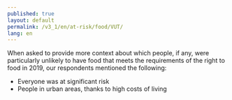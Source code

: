 ```yaml
---
published: true
layout: default
permalink: /v3_1/en/at-risk/food/VUT/
lang: en
---
```

When asked to provide more context about which people, if any, were particularly unlikely to have food that meets the requirements of the right to food in 2019, our respondents mentioned the following:
 
- Everyone was at significant risk 
- People in urban areas, thanks to high costs of living
